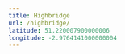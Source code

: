 ```yaml
---
title: Highbridge
url: /highbridge/
latitude: 51.220007900000006
longitude: -2.9764141000000004
---
```

